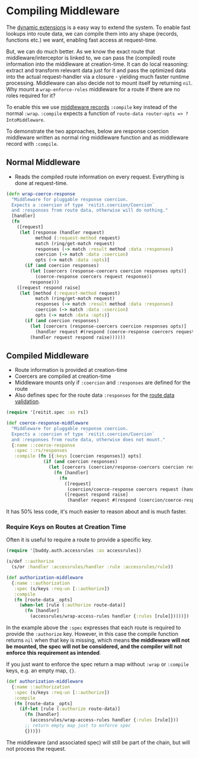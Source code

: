 # Compiling Middleware

The [dynamic extensions](dynamic_extensions.md) is a easy way to extend the system. To enable fast lookups into route data, we can compile them into any shape (records, functions etc.) we want, enabling fast access at request-time.

But, we can do much better. As we know the exact route that middleware/interceptor is linked to, we can pass the (compiled) route information into the middleware at creation-time. It can do local reasoning: extract and transform relevant data just for it and pass the optimized data into the actual request-handler via a closure - yielding much faster runtime processing. Middleware can also decide not to mount itself by returning `nil`. Why mount a `wrap-enforce-roles` middleware for a route if there are no roles required for it?

To enable this we use [middleware records](data_driven_middleware.md) `:compile` key instead of the normal `:wrap`. `:compile` expects a function of `route-data router-opts => ?IntoMiddleware`.

To demonstrate the two approaches, below are response coercion middleware written as normal ring middleware function and as middleware record with `:compile`.

## Normal Middleware

* Reads the compiled route information on every request. Everything is done at request-time.

```clj
(defn wrap-coerce-response
  "Middleware for pluggable response coercion.
  Expects a :coercion of type `reitit.coercion/Coercion`
  and :responses from route data, otherwise will do nothing."
  [handler]
  (fn
    ([request]
     (let [response (handler request)
           method (:request-method request)
           match (ring/get-match request)
           responses (-> match :result method :data :responses)
           coercion (-> match :data :coercion)
           opts (-> match :data :opts)]
       (if (and coercion responses)
         (let [coercers (response-coercers coercion responses opts)]
           (coerce-response coercers request response))
         response)))
    ([request respond raise]
     (let [method (:request-method request)
           match (ring/get-match request)
           responses (-> match :result method :data :responses)
           coercion (-> match :data :coercion)
           opts (-> match :data :opts)]
       (if (and coercion responses)
         (let [coercers (response-coercers coercion responses opts)]
           (handler request #(respond (coerce-response coercers request %))))
         (handler request respond raise))))))
```

## Compiled Middleware

* Route information is provided at creation-time
* Coercers are compiled at creation-time
* Middleware mounts only if `:coercion` and `:responses` are defined for the route
* Also defines spec for the route data `:responses` for the [route data validation](route_data_validation.md).

```clj
(require '[reitit.spec :as rs])

(def coerce-response-middleware
  "Middleware for pluggable response coercion.
  Expects a :coercion of type `reitit.coercion/Coercion`
  and :responses from route data, otherwise does not mount."
  {:name ::coerce-response
   :spec ::rs/responses
   :compile (fn [{:keys [coercion responses]} opts]
              (if (and coercion responses)
                (let [coercers (coercion/response-coercers coercion responses opts)]
                  (fn [handler]
                    (fn
                      ([request]
                       (coercion/coerce-response coercers request (handler request)))
                      ([request respond raise]
                       (handler request #(respond (coercion/coerce-response coercers request %)) raise)))))))})
```

It has 50% less code, it's much easier to reason about and is much faster.

### Require Keys on Routes at Creation Time

Often it is useful to require a route to provide a specific key.

```clj
(require '[buddy.auth.accessrules :as accessrules])

(s/def ::authorize
  (s/or :handler :accessrules/handler :rule :accessrules/rule))

(def authorization-middleware
  {:name ::authorization
   :spec (s/keys :req-un [::authorize])
   :compile
   (fn [route-data _opts]
     (when-let [rule (:authorize route-data)]
       (fn [handler]
         (accessrules/wrap-access-rules handler {:rules [rule]}))))})
```

In the example above the `:spec` expresses that each route is required to provide the `:authorize` key. However, in this case the compile function returns `nil` when that key is missing, which means **the middleware will not be mounted, the spec will not be considered, and the compiler will not enforce this requirement as intended**.

If you just want to enforce the spec return a map without `:wrap` or `:compile` keys, e.g. an empty map, `{}`.


```clj
(def authorization-middleware
  {:name ::authorization
   :spec (s/keys :req-un [::authorize])
   :compile
   (fn [route-data _opts]
     (if-let [rule (:authorize route-data)]
       (fn [handler]
         (accessrules/wrap-access-rules handler {:rules [rule]}))
       ;; return empty map just to enforce spec
       {}))})
```

The middleware (and associated spec) will still be part of the chain, but will not process the request.
